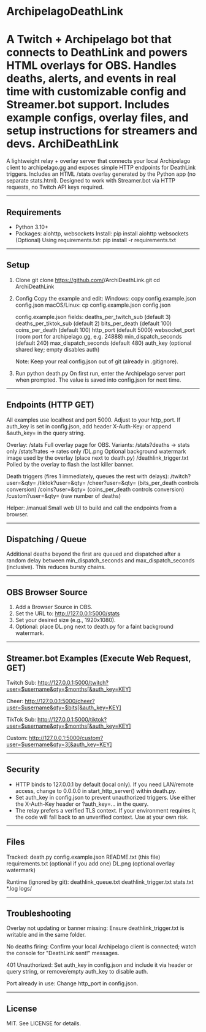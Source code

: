 # ArchipelagoDeathLink
A Twitch + Archipelago bot that connects to DeathLink and powers HTML overlays for OBS. Handles deaths, alerts, and events in real time with customizable config and Streamer.bot support. Includes example configs, overlay files, and setup instructions for streamers and devs.
ArchiDeathLink
==============

A lightweight relay + overlay server that connects your local Archipelago
client to archipelago.gg and exposes simple HTTP endpoints for DeathLink
triggers. Includes an HTML /stats overlay generated by the Python app (no
separate stats.html). Designed to work with Streamer.bot via HTTP requests,
no Twitch API keys required.

---------------------------------------------------------------------------
Requirements
---------------------------------------------------------------------------
- Python 3.10+
- Packages: aiohttp, websockets
  Install:
    pip install aiohttp websockets
  (Optional) Using requirements.txt:
    pip install -r requirements.txt

---------------------------------------------------------------------------
Setup
---------------------------------------------------------------------------
1) Clone
   git clone https://github.com/<your-username>/ArchiDeathLink.git
   cd ArchiDeathLink

2) Config
   Copy the example and edit:
     Windows: copy config.example.json config.json
     macOS/Linux: cp config.example.json config.json

   config.example.json fields:
     deaths_per_twitch_sub   (default 3)
     deaths_per_tiktok_sub   (default 2)
     bits_per_death          (default 100)
     coins_per_death         (default 100)
     http_port               (default 5000)
     websocket_port          (room port for archipelago.gg, e.g. 24888)
     min_dispatch_seconds    (default 240)
     max_dispatch_seconds    (default 480)
     auth_key                (optional shared key; empty disables auth)

   Note: Keep your real config.json out of git (already in .gitignore).

3) Run
   python death.py
   On first run, enter the Archipelago server port when prompted. The value
   is saved into config.json for next time.

---------------------------------------------------------------------------
Endpoints (HTTP GET)
---------------------------------------------------------------------------
All examples use localhost and port 5000. Adjust to your http_port.
If auth_key is set in config.json, add header X-Auth-Key: <key> or append
&auth_key=<key> in the query string.

Overlay:
  /stats
    Full overlay page for OBS.
    Variants:
      /stats?deaths   -> stats only
      /stats?rates    -> rates only
  /DL.png
    Optional background watermark image used by the overlay (place next to death.py)
  /deathlink_trigger.txt
    Polled by the overlay to flash the last killer banner.

Death triggers (fires 1 immediately, queues the rest with delays):
  /twitch?user=<name>&qty=<count>
  /tiktok?user=<name>&qty=<count>
  /cheer?user=<name>&qty=<bits>     (bits_per_death controls conversion)
  /coins?user=<name>&qty=<coins>     (coins_per_death controls conversion)
  /custom?user=<name>&qty=<deaths>   (raw number of deaths)

Helper:
  /manual
    Small web UI to build and call the endpoints from a browser.

---------------------------------------------------------------------------
Dispatching / Queue
---------------------------------------------------------------------------
Additional deaths beyond the first are queued and dispatched after a random
delay between min_dispatch_seconds and max_dispatch_seconds (inclusive).
This reduces bursty chains.

---------------------------------------------------------------------------
OBS Browser Source
---------------------------------------------------------------------------
1) Add a Browser Source in OBS.
2) Set the URL to:
     http://127.0.0.1:5000/stats
3) Set your desired size (e.g., 1920x1080).
4) Optional: place DL.png next to death.py for a faint background watermark.

---------------------------------------------------------------------------
Streamer.bot Examples (Execute Web Request, GET)
---------------------------------------------------------------------------
Twitch Sub:
  http://127.0.0.1:5000/twitch?user=$username&qty=$months[&auth_key=KEY]

Cheer:
  http://127.0.0.1:5000/cheer?user=$username&qty=$bits[&auth_key=KEY]

TikTok Sub:
  http://127.0.0.1:5000/tiktok?user=$username&qty=$months[&auth_key=KEY]

Custom:
  http://127.0.0.1:5000/custom?user=$username&qty=3[&auth_key=KEY]

---------------------------------------------------------------------------
Security
---------------------------------------------------------------------------
- HTTP binds to 127.0.0.1 by default (local only). If you need LAN/remote
  access, change to 0.0.0.0 in start_http_server() within death.py.
- Set auth_key in config.json to prevent unauthorized triggers. Use either
  the X-Auth-Key header or ?auth_key=... in the query.
- The relay prefers a verified TLS context. If your environment requires
  it, the code will fall back to an unverified context. Use at your own risk.

---------------------------------------------------------------------------
Files
---------------------------------------------------------------------------
Tracked:
  death.py
  config.example.json
  README.txt (this file)
  requirements.txt (optional if you add one)
  DL.png (optional overlay watermark)

Runtime (ignored by git):
  deathlink_queue.txt
  deathlink_trigger.txt
  stats.txt
  *.log
  logs/

---------------------------------------------------------------------------
Troubleshooting
---------------------------------------------------------------------------
Overlay not updating or banner missing:
  Ensure deathlink_trigger.txt is writable and in the same folder.

No deaths firing:
  Confirm your local Archipelago client is connected; watch the console for
  "DeathLink sent!" messages.

401 Unauthorized:
  Set auth_key in config.json and include it via header or query string, or
  remove/empty auth_key to disable auth.

Port already in use:
  Change http_port in config.json.

---------------------------------------------------------------------------
License
---------------------------------------------------------------------------
MIT. See LICENSE for details.
